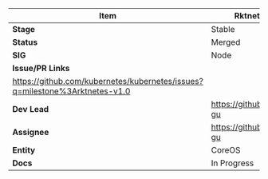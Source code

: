 |  **Item** | Rktnetes 1.0 |
|  ------ | ------ |
|  **Stage** | Stable |
|  **Status** | Merged |
|  **SIG** | Node |
|  **Issue/PR Links** |
https://github.com/kubernetes/kubernetes/issues?q=milestone%3Arktnetes-v1.0 |
|  **Dev Lead** | https://github.com/yifan-gu |
|  **Assignee** | https://github.com/yifan-gu |
|  **Entity** | CoreOS |
|  **Docs** | In Progress |
